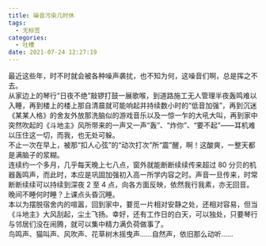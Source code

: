 ```yaml
---
title: 噪音污染几时休
tags:
  - 无标签
categories:
  - 吐槽
date: 2021-07-24 12:27:19
---
```

最近这些年，时不时就会被各种噪声袭扰，也不知为何，这噪音们啊，总是挥之不去。<!--more-->  
从家边上的琴行“日夜不绝”敲锣打鼓一展歌喉，到道路施工无人管理半夜轰鸣难以入睡，再到楼上的楼上那自清晨就可能响起并持续数小时的“低音加强”，再到沉迷《某某人格》的舍友外放那洗脑似的游戏音乐以及一惊一乍的大吼大叫，再到家中突然吹起的《斗地主》风所带来的一声又一声“轰”、“炸你”、“要不起”——耳机难以压住这一切，而我，也无处可躲。  
不止一次在早上，被那“扣人心弦”的“动次打次”所“震”醒，啊！这酸爽，一整天都是满脑子的浆糊。  
连续约一个多月，几乎每天晚上七八点，窗外就能断断续续传来超过 80 分贝的机器轰鸣声，而此时，本应是巩固加强初入高一所学内容之时。声音一旦传来，时常断断续续可以持续到深夜 2 至 4 点，向各方面反映，依然我行我素，亦无回音。晚间不睡何时睡？上课点头昏沉睡。  
本以为摆脱宿舍内的喧嚣，回到家中，要觅一片相对安静之处，还相对容易，但当《斗地主》大风刮起，尘土飞扬。幸好，还有工作日的白天，可以独处，只要琴行与邻居们没在闹腾，就可以集中精力满负荷做事了。  
鸟鸣声、猫叫声、风吹声、花草树木摇曳声……自然声，依旧那么动听……  

